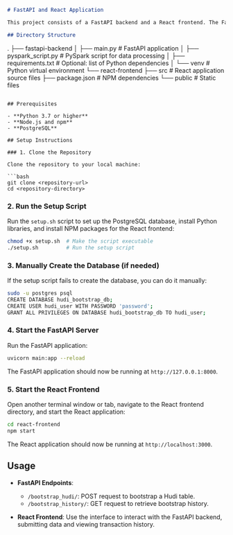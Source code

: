 ```markdown
# FastAPI and React Application

This project consists of a FastAPI backend and a React frontend. The FastAPI backend handles data processing and storage in a PostgreSQL database, while the React frontend provides a user interface for interaction.

## Directory Structure

```
.
├── fastapi-backend
│   ├── main.py              # FastAPI application
│   ├── pyspark_script.py     # PySpark script for data processing
│   ├── requirements.txt      # Optional: list of Python dependencies
│   └── venv                 # Python virtual environment
└── react-frontend
    ├── src                  # React application source files
    ├── package.json         # NPM dependencies
    └── public               # Static files
```

## Prerequisites

- **Python 3.7 or higher**
- **Node.js and npm**
- **PostgreSQL**

## Setup Instructions

### 1. Clone the Repository

Clone the repository to your local machine:

```bash
git clone <repository-url>
cd <repository-directory>
```

### 2. Run the Setup Script

Run the `setup.sh` script to set up the PostgreSQL database, install Python libraries, and install NPM packages for the React frontend:

```bash
chmod +x setup.sh  # Make the script executable
./setup.sh         # Run the setup script
```

### 3. Manually Create the Database (if needed)

If the setup script fails to create the database, you can do it manually:

```bash
sudo -u postgres psql
CREATE DATABASE hudi_bootstrap_db;
CREATE USER hudi_user WITH PASSWORD 'password';
GRANT ALL PRIVILEGES ON DATABASE hudi_bootstrap_db TO hudi_user;
```

### 4. Start the FastAPI Server

Run the FastAPI application:

```bash
uvicorn main:app --reload
```

The FastAPI application should now be running at `http://127.0.0.1:8000`.

### 5. Start the React Frontend

Open another terminal window or tab, navigate to the React frontend directory, and start the React application:

```bash
cd react-frontend
npm start
```

The React application should now be running at `http://localhost:3000`.

## Usage

- **FastAPI Endpoints**:
  - `/bootstrap_hudi/`: POST request to bootstrap a Hudi table.
  - `/bootstrap_history/`: GET request to retrieve bootstrap history.

- **React Frontend**: Use the interface to interact with the FastAPI backend, submitting data and viewing transaction history.
```

